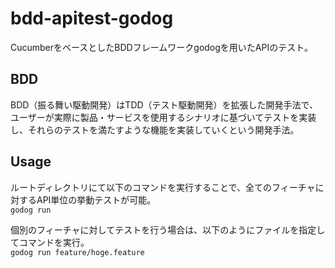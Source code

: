 # bdd-apitest-godog
CucumberをベースとしたBDDフレームワークgodogを用いたAPIのテスト。   

## BDD
BDD（振る舞い駆動開発）はTDD（テスト駆動開発）を拡張した開発手法で、ユーザーが実際に製品・サービスを使用するシナリオに基づいてテストを実装し、それらのテストを満たすような機能を実装していくという開発手法。  

##  Usage
ルートディレクトリにて以下のコマンドを実行することで、全てのフィーチャに対するAPI単位の挙動テストが可能。  
`godog run`
  
個別のフィーチャに対してテストを行う場合は、以下のようにファイルを指定してコマンドを実行。  
`godog run feature/hoge.feature`
